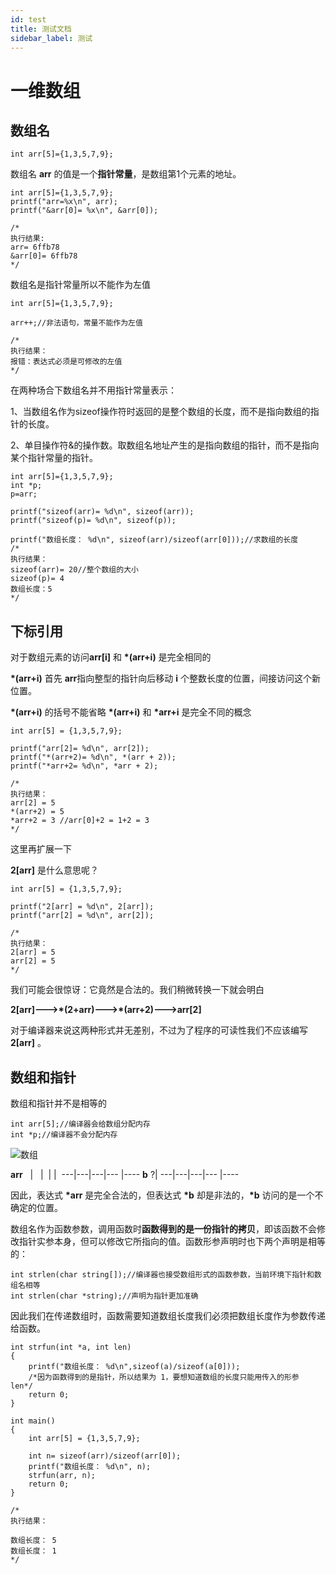 ```yaml
---
id: test
title: 测试文档
sidebar_label: 测试
---
```


# 一维数组
## 数组名
```
int arr[5]={1,3,5,7,9};
```
数组名 **arr** 的值是一个**指针常量**，是数组第1个元素的地址。

```
int arr[5]={1,3,5,7,9};
printf("arr=%x\n", arr);
printf("&arr[0]= %x\n", &arr[0]);

/*
执行结果:
arr= 6ffb78
&arr[0]= 6ffb78
*/
```

数组名是指针常量所以不能作为左值
```
int arr[5]={1,3,5,7,9};

arr++;//非法语句，常量不能作为左值

/*
执行结果：
报错：表达式必须是可修改的左值
*/
```

在两种场合下数组名并不用指针常量表示：

1、当数组名作为sizeof操作符时返回的是整个数组的长度，而不是指向数组的指针的长度。

2、单目操作符&的操作数。取数组名地址产生的是指向数组的指针，而不是指向某个指针常量的指针。
```
int arr[5]={1,3,5,7,9};
int *p;
p=arr;

printf("sizeof(arr)= %d\n", sizeof(arr));
printf("sizeof(p)= %d\n", sizeof(p));

printf("数组长度： %d\n", sizeof(arr)/sizeof(arr[0]));//求数组的长度
/*
执行结果：
sizeof(arr)= 20//整个数组的大小
sizeof(p)= 4
数组长度：5
*/
```
## 下标引用

对于数组元素的访问**arr[i]** 和 **\*(arr+i)** 是完全相同的

**\*(arr+i)** 首先 **arr**指向整型的指针向后移动 **i** 个整数长度的位置，间接访问这个新位置。

**\*(arr+i)** 的括号不能省略 **\*(arr+i)** 和 **\*arr+i** 是完全不同的概念

```
int arr[5] = {1,3,5,7,9};

printf("arr[2]= %d\n", arr[2]);
printf("*(arr+2)= %d\n", *(arr + 2));
printf("*arr+2= %d\n", *arr + 2);

/*
执行结果：
arr[2] = 5
*(arr+2) = 5
*arr+2 = 3 //arr[0]+2 = 1+2 = 3
*/
```


这里再扩展一下

**2[arr]** 是什么意思呢？

```
int arr[5] = {1,3,5,7,9};

printf("2[arr] = %d\n", 2[arr]);
printf("arr[2] = %d\n", arr[2]);

/*
执行结果：
2[arr] = 5
arr[2] = 5
*/
```
我们可能会很惊讶：它竟然是合法的。我们稍微转换一下就会明白

**2[arr]--->\*(2+arr)--->\*(arr+2)--->arr[2]**

对于编译器来说这两种形式并无差别，不过为了程序的可读性我们不应该编写**2[arr]** 。

## 数组和指针

数组和指针并不是相等的

```
int arr[5];//编译器会给数组分配内存
int *p;//编译器不会分配内存
```

![数组](https://img-blog.csdnimg.cn/20191213184142646.png?x-oss-process=image/watermark,type_ZmFuZ3poZW5naGVpdGk,shadow_10,text_aHR0cHM6Ly9ibG9nLmNzZG4ubmV0L0RhcW9MZWU=,size_16,color_FFFFFF,t_70)

**arr**
&nbsp;  | &nbsp; | &nbsp;|&nbsp;|&nbsp;
---|---|---|--- |----
**b**
?|
---|---|---|--- |----

因此，表达式 **\*arr** 是完全合法的，但表达式 **\*b** 却是非法的，**\*b** 访问的是一个不确定的位置。


数组名作为函数参数，调用函数时**函数得到的是一份指针的拷贝**，即该函数不会修改指针实参本身，但可以修改它所指向的值。函数形参声明时也下两个声明是相等的：
```
int strlen(char string[]);//编译器也接受数组形式的函数参数，当前环境下指针和数组名相等
int strlen(char *string);//声明为指针更加准确

```
因此我们在传递数组时，函数需要知道数组长度我们必须把数组长度作为参数传递给函数。

```
int strfun(int *a, int len)
{
    printf("数组长度： %d\n",sizeof(a)/sizeof(a[0]));
    /*因为函数得到的是指针，所以结果为 1，要想知道数组的长度只能用传入的形参 len*/
    return 0;
}

int main()
{
    int arr[5] = {1,3,5,7,9};
    
    int n= sizeof(arr)/sizeof(arr[0]);
    printf("数组长度： %d\n", n);
    strfun(arr, n);
    return 0;
}

/*
执行结果：

数组长度： 5
数组长度： 1
*/
```

